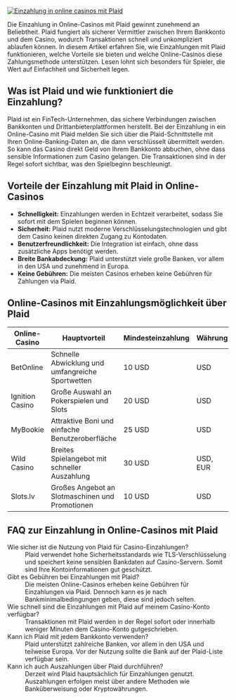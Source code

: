 [![Einzahlung in online casinos mit Plaid](https://123-caf.pages.dev/gitsignup.png)](https://vrmoo.ru/Bt82HjjY)

<p>Die Einzahlung in Online-Casinos mit Plaid gewinnt zunehmend an Beliebtheit. Plaid fungiert als sicherer Vermittler zwischen Ihrem Bankkonto und dem Casino, wodurch Transaktionen schnell und unkompliziert ablaufen können. In diesem Artikel erfahren Sie, wie Einzahlungen mit Plaid funktionieren, welche Vorteile sie bieten und welche Online-Casinos diese Zahlungsmethode unterstützen. Lesen lohnt sich besonders für Spieler, die Wert auf Einfachheit und Sicherheit legen.</p>  <h2>Was ist Plaid und wie funktioniert die Einzahlung?</h2> <p>Plaid ist ein FinTech-Unternehmen, das sichere Verbindungen zwischen Bankkonten und Drittanbieterplattformen herstellt. Bei der Einzahlung in ein Online-Casino mit Plaid melden Sie sich über die Plaid-Schnittstelle mit Ihren Online-Banking-Daten an, die dann verschlüsselt übermittelt werden. So kann das Casino direkt Geld von Ihrem Bankkonto abbuchen, ohne dass sensible Informationen zum Casino gelangen. Die Transaktionen sind in der Regel sofort sichtbar, was den Spielbeginn beschleunigt.</p>  <h2>Vorteile der Einzahlung mit Plaid in Online-Casinos</h2> <ul> <li><strong>Schnelligkeit:</strong> Einzahlungen werden in Echtzeit verarbeitet, sodass Sie sofort mit dem Spielen beginnen können.</li> <li><strong>Sicherheit:</strong> Plaid nutzt moderne Verschlüsselungstechnologien und gibt dem Casino keinen direkten Zugang zu Kontodaten.</li> <li><strong>Benutzerfreundlichkeit:</strong> Die Integration ist einfach, ohne dass zusätzliche Apps benötigt werden.</li> <li><strong>Breite Bankabdeckung:</strong> Plaid unterstützt viele große Banken, vor allem in den USA und zunehmend in Europa.</li> <li><strong>Keine Gebühren:</strong> Die meisten Casinos erheben keine Gebühren für Zahlungen via Plaid.</li> </ul>  <h2>Online-Casinos mit Einzahlungsmöglichkeit über Plaid</h2> <table> <thead> <tr> <th>Online-Casino</th> <th>Hauptvorteil</th> <th>Mindesteinzahlung</th> <th>Währung</th> </tr> </thead> <tbody> <tr> <td>BetOnline</td> <td>Schnelle Abwicklung und umfangreiche Sportwetten</td> <td>10 USD</td> <td>USD</td> </tr> <tr> <td>Ignition Casino</td> <td>Große Auswahl an Pokerspielen und Slots</td> <td>20 USD</td> <td>USD</td> </tr> <tr> <td>MyBookie</td> <td>Attraktive Boni und einfache Benutzeroberfläche</td> <td>25 USD</td> <td>USD</td> </tr> <tr> <td>Wild Casino</td> <td>Breites Spielangebot mit schneller Auszahlung</td> <td>30 USD</td> <td>USD, EUR</td> </tr> <tr> <td>Slots.lv</td> <td>Großes Angebot an Slotmaschinen und Promotionen</td> <td>10 USD</td> <td>USD</td> </tr> </tbody> </table>  <h2>FAQ zur Einzahlung in Online-Casinos mit Plaid</h2> <dl> <dt>Wie sicher ist die Nutzung von Plaid für Casino-Einzahlungen?</dt> <dd>Plaid verwendet hohe Sicherheitsstandards wie TLS-Verschlüsselung und speichert keine sensiblen Bankdaten auf Casino-Servern. Somit sind Ihre Kontoinformationen gut geschützt.</dd> <dt>Gibt es Gebühren bei Einzahlungen mit Plaid?</dt> <dd>Die meisten Online-Casinos erheben keine Gebühren für Einzahlungen via Plaid. Dennoch kann es je nach Bankminimalbedingungen geben, diese sind jedoch selten.</dd> <dt>Wie schnell sind die Einzahlungen mit Plaid auf meinem Casino-Konto verfügbar?</dt> <dd>Transaktionen mit Plaid werden in der Regel sofort oder innerhalb weniger Minuten dem Casino-Konto gutgeschrieben.</dd> <dt>Kann ich Plaid mit jedem Bankkonto verwenden?</dt> <dd>Plaid unterstützt zahlreiche Banken, vor allem in den USA und teilweise Europa. Vor der Nutzung sollte die Bank auf der Plaid-Liste verfügbar sein.</dd> <dt>Kann ich auch Auszahlungen über Plaid durchführen?</dt> <dd>Derzeit wird Plaid hauptsächlich für Einzahlungen genutzt. Auszahlungen erfolgen meist über andere Methoden wie Banküberweisung oder Kryptowährungen.</dd> </dl>